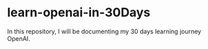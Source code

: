 # learn-openai-in-30Days
In this repository, I will be documenting my 30 days learning journey OpenAI.
